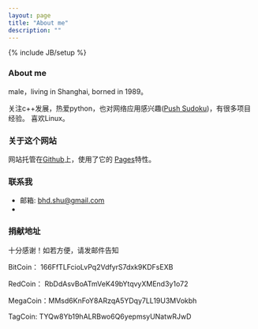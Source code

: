 ```yaml
---
layout: page
title: "About me"
description: ""
---
```

{% include JB/setup %}
### About me
male，living in Shanghai, borned in 1989。

关注c++发展，热爱python，也对网络应用感兴趣([Push Sudoku](http://sudo-alexbian.rhcloud.com))，有很多项目经验。
喜欢Linux。

### 关于这个网站

网站托管在[Github](http://github.com/)上，使用了它的
[Pages](http://github.com/blog/272-github-pages)特性。

### 联系我
* 邮箱: bhd.shu@gmail.com
* 

### 捐献地址

十分感谢！如若方便，请发邮件告知

  BitCoin： 166FfTLFcioLvPq2VdfyrS7dxk9KDFsEXB

  RedCoin： RbDdAsvBoATmVeK49bYtqvyXMEnd3y1o72

  MegaCoin：MMsd6KnFoY8ARzqA5YDqy7LL19U3MVokbh
  
  TagCoin: TYQw8Yb19hALRBwo6Q6yepmsyUNatwRJwD

